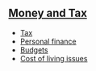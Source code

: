 ##  [ Money and Tax ](/en/money-and-tax/)

  * [ Tax ](/en/money-and-tax/tax/)
  * [ Personal finance ](/en/money-and-tax/personal-finance/)
  * [ Budgets ](/en/money-and-tax/budgets/)
  * [ Cost of living issues ](/en/money-and-tax/cost-of-living/)
